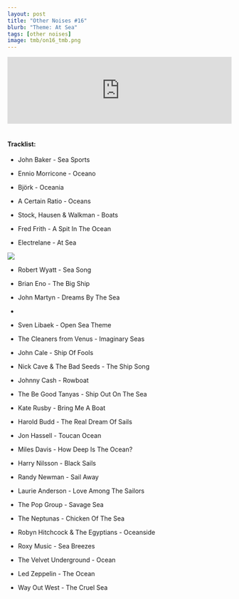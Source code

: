 ```yaml
---
layout: post
title: "Other Noises #16"
blurb: "Theme: At Sea"
tags: [other noises]
image: tmb/on16_tmb.png
---
```


<iframe scrolling="no" id="hearthis_at_track_3028414" width="100%" height="150" src="https://hearthis.at/embed/3028414/transparent_black/?hcolor=&color=&style=2&block_size=2&block_space=1&background=1&waveform=0&cover=0&autoplay=0&css=" frameborder="0" allowtransparency allow="autoplay"><p>Listen to <a href="https://hearthis.at/zerocc/other-noises-16-29318-at-sea/" target="_blank">Other Noises #16 (29/3/18) - AT SEA</a> <span>by</span><a href="https://hearthis.at/zerocc/" target="_blank" >Zero</a> <span>on</span> <a href="https://hearthis.at/" target="_blank">hearthis.at</a></p></iframe>
&nbsp;

#### Tracklist:

- John Baker - Sea Sports

- Ennio Morricone - Oceano
- Björk - Oceania
- A Certain Ratio - Oceans

- Stock, Hausen & Walkman - Boats
- Fred Frith - A Spit In The Ocean
- Electrelane - At Sea

![](https://lh3.googleusercontent.com/D3AAebq977AdRox-czHhpM9F2RChLNO2lRkoDvt71hmDxviOFkTlPLemNDbjYUiOnFgu8wOX4JRKlB4Xymo9qeVrQ7W4KW47nzLlK9RW9ch9hCCvGsouMsqHgm0QlHHE3t9GxnIuoGidcnZzb-IJy0kcNdg5ktFByTvd38Vykx7rCgp1Bj2PTBeBNSQLlqy21K7RdJVTY4u7-VRmA9ng7d7kaV491EuUJJxEQbNqO3pEifakHuGQi2-0vGbUGzH-JzSPrkcB12SZ_FtoPVbTf4U0pxHk1llqN3r-5oAEXbv34g4_n0MucibDLOyDrRFCYC-E8bY18Y-nzGeIPVmpC9vYHgID2b4aBffZTrTb_BB94Eu_CPq0TSq3cE5wFVIdRV00R2mIoK4p143pFt5AYX6qI6Mt3Tng_AmEXT7QoXN7yHKLXxi82DsOzTL1s4TjsEZ1eUIMVlGiobfl4iMdhwP2-DDFGYmNRP5yc6n_l4mG7UumzVEosAr2JJXVYjR4KlnsJ0atKvRav3qVUDLJvgLGNJaVPFhezPmP9OTsO9SQCu8aCTfuw98CEL17P7WmiE9V_fBfWq5lQT0R17GwOkrNUP1HE1l0fZS0yCk1zO7eOff9YaSPA6VUJpp9a_domaL-vQxpnEkq6NcV9v9_2BgN=s500-no)

- Robert Wyatt - Sea Song
- Brian Eno - The Big Ship
- John Martyn - Dreams By The Sea
- 
- Sven Libaek - Open Sea Theme
- The Cleaners from Venus - Imaginary Seas
- John Cale - Ship Of Fools

- Nick Cave & The Bad Seeds - The Ship Song
- Johnny Cash - Rowboat
- The Be Good Tanyas - Ship Out On The Sea
- Kate Rusby - Bring Me A Boat

- Harold Budd - The Real Dream Of Sails
- Jon Hassell - Toucan Ocean
- Miles Davis - How Deep Is The Ocean?

- Harry Nilsson - Black Sails
- Randy Newman - Sail Away
- Laurie Anderson - Love Among The Sailors

- The Pop Group - Savage Sea
- The Neptunas - Chicken Of The Sea
- Robyn Hitchcock & The Egyptians - Oceanside

- Roxy Music - Sea Breezes
- The Velvet Underground - Ocean
- Led Zeppelin - The Ocean

- Way Out West - The Cruel Sea

